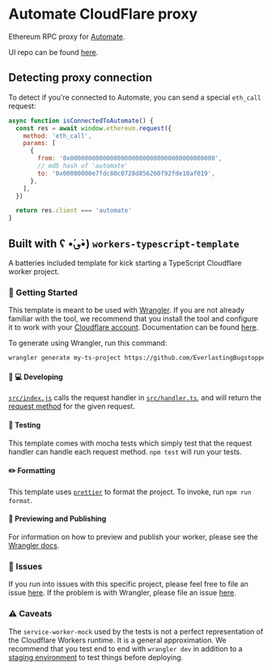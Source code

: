 # Automate CloudFlare proxy

Ethereum RPC proxy for [Automate](https://blog.chronologic.network/automate/home).

UI repo can be found [here](https://github.com/chronologic/automate-ui).

## Detecting proxy connection

To detect if you're connected to Automate, you can send a special `eth_call` request:

```js
async function isConnectedToAutomate() {
  const res = await window.ethereum.request({
    method: 'eth_call',
    params: [
      {
        from: '0x0000000000000000000000000000000000000000',
        // md5 hash of 'automate'
        to: '0x00000000e7fdc80c0728d856260f92fde10af019',
      },
    ],
  })

  return res.client === 'automate'
}
```

## Built with ʕ •́؈•̀) `workers-typescript-template`

A batteries included template for kick starting a TypeScript Cloudflare worker project.

### 🔋 Getting Started

This template is meant to be used with [Wrangler](https://github.com/cloudflare/wrangler). If you are not already familiar with the tool, we recommend that you install the tool and configure it to work with your [Cloudflare account](https://dash.cloudflare.com). Documentation can be found [here](https://developers.cloudflare.com/workers/tooling/wrangler/).

To generate using Wrangler, run this command:

```bash
wrangler generate my-ts-project https://github.com/EverlastingBugstopper/worker-typescript-template
```

#### 👩 💻 Developing

[`src/index.js`](./src/index.ts) calls the request handler in [`src/handler.ts`](./src/handler.ts), and will return the [request method](https://developer.mozilla.org/en-US/docs/Web/API/Request/method) for the given request.

#### 🧪 Testing

This template comes with mocha tests which simply test that the request handler can handle each request method. `npm test` will run your tests.

#### ✏️ Formatting

This template uses [`prettier`](https://prettier.io/) to format the project. To invoke, run `npm run format`.

#### 👀 Previewing and Publishing

For information on how to preview and publish your worker, please see the [Wrangler docs](https://developers.cloudflare.com/workers/tooling/wrangler/commands/#publish).

### 🤢 Issues

If you run into issues with this specific project, please feel free to file an issue [here](https://github.com/cloudflare/workers-typescript-template/issues). If the problem is with Wrangler, please file an issue [here](https://github.com/cloudflare/wrangler/issues).

### ⚠️ Caveats

The `service-worker-mock` used by the tests is not a perfect representation of the Cloudflare Workers runtime. It is a general approximation. We recommend that you test end to end with `wrangler dev` in addition to a [staging environment](https://developers.cloudflare.com/workers/tooling/wrangler/configuration/environments/) to test things before deploying.
